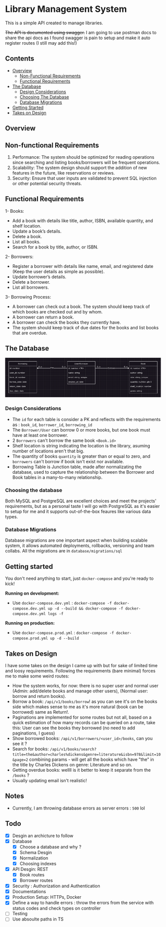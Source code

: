 # Library Management System

This is a simple API created to manage libraries.

~~The API is documented using swagger.~~
I am going to use postman docs to share the api docs as I found swagger is pain to setup and make it auto register routes (I still may add this!)

## Contents
- [Overview](#overview)
    - [Non-Functional Requirements](#non-functional-requirements)
    - [Functional Requirements](#functional-requirements)
- [The Database](#the-database)
    - [Design Considerations](#design-considerations)
    - [Choosing The Database](#choosing-the-database)
    - [Database Migrations](#database-migrations)
- [Getting Started](#getting-started)
- [Takes on Design](#takes-on-design)

## Overview

## Non-functional Requirements

1. Performance: The system should be optimized for reading operations since searching
and listing books/borrowers will be frequent operations.
2. Scalability: The system design should support the addition of new features in the future,
like reservations or reviews.
3. Security: Ensure that user inputs are validated to prevent SQL injection or other potential
security threats.

## Functional Requirements

1- Books:
- Add a book with details like title, author, ISBN, available quantity, and shelf location.
- Update a book’s details.
- Delete a book.
- List all books.
- Search for a book by title, author, or ISBN.

2- Borrowers:
- Register a borrower with details like name, email, and registered date (Keep the user
details as simple as possible).
- Update borrower’s details.
- Delete a borrower.
- List all borrowers.

3- Borrowing Process:
- A borrower can check out a book. The system should keep track of which books are
checked out and by whom.
- A borrower can return a book.
- A borrower can check the books they currently have.
- The system should keep track of due dates for the books and list books that are
overdue.

## The Database
![](.assets/database_lib.png)

### Design Considerations
- The `id` for each table is consider a PK and reflects with the requirements as : `book_id`, `borrower_id`, `borrowing_id`
- The `Borrower/User` can borrow 0 or more books, but one book must have at least one borrower.
- 2 `Borrowers` can't borrow the same book `<Book.id>`
- Shelf location is string indicating the location is the library, asuming number of locations aren't that big.
- The quantity of books `quantity` is greater than or equal to zero, and `borrowers` can't borrow if book isn't exist nor available.
- Borrowing Table is Junction table, made after normalizating the database, used to capture the relationship between the Borrower and Book tables in a many-to-many relationship.

### Choosing the database
Both MySQL and PostgreSQL are excellent choices and meet the projects' requirements, but as a personal taste I will go with PostgreSQL as it's easier to setup for me and it supports out-of-the-box feaures like various data types.

### Database Migrations
Database migrations are one important aspect when building scalable system, it allows automated deployments, rollbacks, versioning and team collabs.
All the migrations are in `database/migrations/sql`


## Getting started
You don't need anything to start, just `docker-compose` and you're ready to kick!

<b>Running on development:</b>
- Use `docker-compose.dev.yml` : `docker-compose -f docker-compose.dev.yml up -d --build && docker-compose -f docker-compose.dev.yml logs -f`

<b>Running on production:</b>
- Use `docker-compose.prod.yml` : `docker-compose -f docker-compose.prod.yml up -d --build`

## Takes on Design
I have some takes on the design I came up with but for sake of limited time and loosy requirements. Following the requirements (bare minimal) forces me to make some weird routes:
- How the system works, for now: there is no super user and normal user (Admin: add/delete books and manage other users), (Normal user: borrow and return books).
- Borrow a book: `/api/v1/books/borrow`! as you can see it's on the books side which makes sense to me as it's more natural (book can be borrowed) same as Return!.
- Paginations are implemented for some routes but not all, based on a quick estimation of how many records can be queried on a route, take this: User can see the books they borrowed (no need to add paginations, I guess)
- Show borrowed books: `/api/v1/borrowers/<user_id>/books`, can you see it ?
- Search for books: `/api/v1/books/search?title=the&author=charles%dickens&genre=literature&isbn=978&limit=10&page=2` combining params - will get all the books which have "the" in the title by Charles Dickens on genre: Literature and so on.
- Getting overdue books: wellll is it better to keep it separate from the `/books` ?
- Usually updating email isn't realistic!

## Notes
- Currently, I am throwing database errors as server errors : `500` lol

## Todo
- [X] Desgin an archicture to follow
- [X] Database
    - [X] Choose a database and why ?
    - [X] Schema Desgin
    - [X] Normalization
    - [X] Choosing indexes
- [X] API Desgin: REST
    - [X] Book routes
    - [X] Borrower routes
- [X] Security : Authorization and Authentication
- [X] Documentations
- [X] Production Setup: HTTPs, Docker
- [X] Define a way to handle errors : throw the errors from the service with status codes and check types on controller
- [ ] Testing
- [ ] Use absoulte paths in TS
